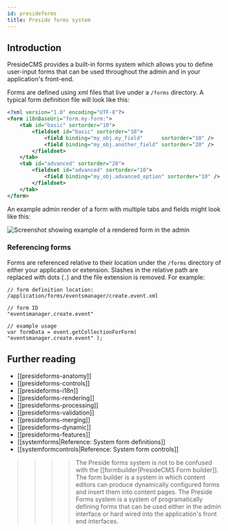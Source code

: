 ```yaml
---
id: presideforms
title: Preside forms system
---
```


## Introduction

PresideCMS provides a built-in forms system which allows you to define user-input forms that can be used throughout the admin and in your application's front-end.

Forms are defined using xml files that live under a `/forms` directory. A typical form definition file will look like this:

```xml
<?xml version="1.0" encoding="UTF-8"?>
<form i18nBaseUri="form.my-form:">
    <tab id="basic" sortorder="10">
        <fieldset id="basic" sortorder="10">
            <field binding="my_obj.my_field"      sortorder="10" />
            <field binding="my_obj.another_field" sortorder="20" />
        </fieldset>
    </tab>
    <tab id="advanced" sortorder="20">
        <fieldset id="advanced" sortorder="10">
            <field binding="my_obj.advanced_option" sortorder="10" />
        </fieldset>
    </tab>
</form>
```

An example admin render of a form with multiple tabs and fields might look like this:

![Screenshot showing example of a rendered form in the admin](images/screenshots/formExample.png)

### Referencing forms

Forms are referenced relative to their location under the `/forms` directory of either your application or extension. Slashes in the relative path are replaced with dots (`.`) and the file extension is removed. For example:

```luceescript
// form definition location:
/application/forms/eventsmanager/create.event.xml

// form ID
"eventsmanager.create.event"

// example usage
var formData = event.getCollectionForForm( "eventsmanager.create.event" );
```


## Further reading

* [[presideforms-anatomy]]
* [[presideforms-controls]]
* [[presideforms-i18n]]
* [[presideforms-rendering]]
* [[presideforms-processing]]
* [[presideforms-validation]]
* [[presideforms-merging]]
* [[presideforms-dynamic]]
* [[presideforms-features]]
* [[systemforms|Reference: System form definitions]]
* [[systemformcontrols|Reference: System form controls]]

>>>> The Preside forms system is not to be confused with the [[formbuilder|PresideCMS Form builder]]. The form builder is a system in which content editors can produce dynamically configured forms and insert them into content pages. The Preside Forms system is a system of programatically defining forms that can be used either in the admin interface or hard wired into the application's front end interfaces.





